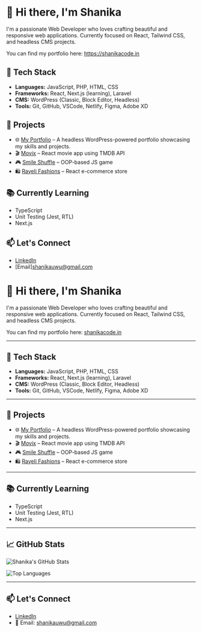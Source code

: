 
# 👋 Hi there, I'm Shanika

I'm a passionate Web Developer who loves crafting beautiful and responsive web applications. Currently focused on React, Tailwind CSS, and headless CMS projects.

 You can find my portfolio here: https://shanikacode.in

## 🔧 Tech Stack

- **Languages:** JavaScript, PHP, HTML, CSS
- **Frameworks:** React, Next.js (learning), Laravel
- **CMS:** WordPress (Classic, Block Editor, Headless)
- **Tools:** Git, GitHub, VSCode, Netlify, Figma, Adobe XD

## 🚀 Projects
- 🌐 [My Portfolio](https://shanikacode.in/) – A headless WordPress-powered portfolio showcasing my skills and projects.
- 🎬 [Movix](https://github.com/shanikauwu1/movix) – React movie app using TMDB API
- 🎮 [Smile Shuffle](https://github.com/shanikauwu1/smile-shuffle) – OOP-based JS game
- 🛍️ [Rayeli Fashions](https://github.com/shanikauwu1/E-commerce-fashion) – React e-commerce store

## 📚 Currently Learning
- TypeScript
- Unit Testing (Jest, RTL)
- Next.js

## 📫 Let's Connect
- [LinkedIn](https://www.linkedin.com/in/shanikajayawardane/)
- [Email]shanikauwu@gmail.com

# 👋 Hi there, I'm Shanika

I'm a passionate Web Developer who loves crafting beautiful and responsive web applications. Currently focused on React, Tailwind CSS, and headless CMS projects.

You can find my portfolio here: [shanikacode.in](https://shanikacode.in)

---

## 🔧 Tech Stack

- **Languages:** JavaScript, PHP, HTML, CSS
- **Frameworks:** React, Next.js (learning), Laravel
- **CMS:** WordPress (Classic, Block Editor, Headless)
- **Tools:** Git, GitHub, VSCode, Netlify, Figma, Adobe XD

---

## 🚀 Projects

- 🌐 [My Portfolio](https://shanikacode.in/) – A headless WordPress-powered portfolio showcasing my skills and projects.
- 🎬 [Movix](https://github.com/shanikauwu1/movix) – React movie app using TMDB API
- 🎮 [Smile Shuffle](https://github.com/shanikauwu1/smile-shuffle) – OOP-based JS game
- 🛍️ [Rayeli Fashions](https://github.com/shanikauwu1/E-commerce-fashion) – React e-commerce store

---

## 📚 Currently Learning

- TypeScript
- Unit Testing (Jest, RTL)
- Next.js

---

## 📈 GitHub Stats

![Shanika's GitHub Stats](https://github-readme-stats.vercel.app/api?username=shanikauwu1&show_icons=true&theme=radical)

![Top Languages](https://github-readme-stats.vercel.app/api/top-langs/?username=shanikauwu1&layout=compact&theme=radical)

---

## 📫 Let's Connect

- [LinkedIn](https://www.linkedin.com/in/shanikajayawardane/)
- 📧 Email: shanikauwu@gmail.com

